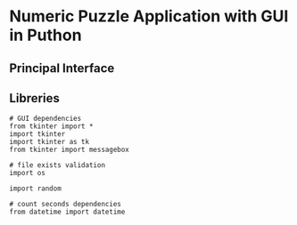 # Numeric Puzzle Application with GUI in Puthon
## Principal Interface
## Libreries
```
# GUI dependencies
from tkinter import *
import tkinter
import tkinter as tk
from tkinter import messagebox

# file exists validation 
import os

import random

# count seconds dependencies
from datetime import datetime
```
